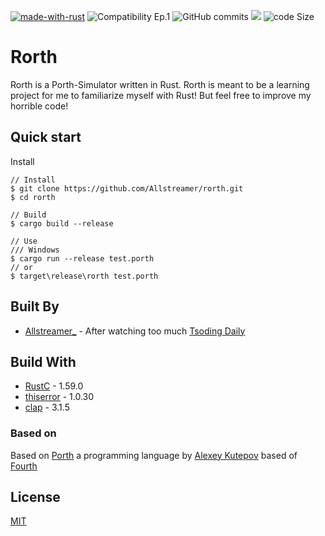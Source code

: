 [![made-with-rust](https://img.shields.io/badge/Made%20with-Rust-1f425f.svg)](https://www.rust-lang.org/)
![Compatibility Ep.1](https://img.shields.io/badge/Compatibility-Ep.2-brightgreen)
![GitHub commits](https://badgen.net/github/commits/Allstreamer/rorth)
![](https://tokei.rs/b1/github/Allstreamer/rorth)
![code Size](https://img.shields.io/github/languages/code-size/allstreamer/rorth)

# Rorth
Rorth is a Porth-Simulator written in Rust. 
Rorth is meant to be a learning project for me to familiarize myself with Rust!
But feel free to improve my horrible code!

## Quick start

Install
````Console
// Install
$ git clone https://github.com/Allstreamer/rorth.git
$ cd rorth

// Build
$ cargo build --release

// Use
/// Windows
$ cargo run --release test.porth
// or
$ target\release\rorth test.porth
````

## Built By

- [Allstreamer_](https://github.com/Allstreamer) - After watching too much [Tsoding Daily](https://www.youtube.com/c/TsodingDaily)

## Build With

 - [RustC](https://www.rust-lang.org/) - 1.59.0
 - [thiserror](https://github.com/dtolnay/thiserror) - 1.0.30
 - [clap](https://github.com/clap-rs/clap) - 3.1.5

### Based on
Based on [Porth](https://gitlab.com/tsoding/porth) 
a programming language by [Alexey Kutepov](https://gitlab.com/rexim) 
based of [Fourth](https://en.wikipedia.org/wiki/Forth_(programming_language))


## License
[MIT](https://choosealicense.com/licenses/mit/)
